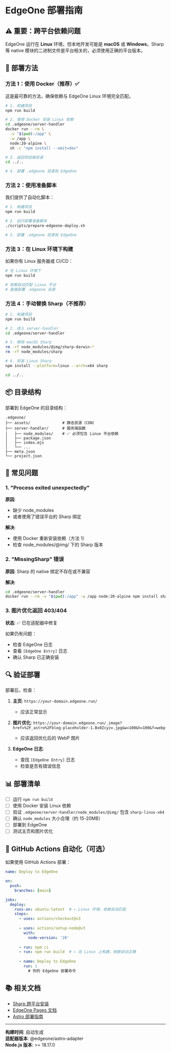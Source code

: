 # EdgeOne 部署指南

## ⚠️ 重要：跨平台依赖问题

EdgeOne 运行在 **Linux** 环境，但本地开发可能是 **macOS** 或 **Windows**。Sharp 等 native 模块的二进制文件是平台相关的，必须使用正确的平台版本。

## 🚀 部署方法

### 方法 1：使用 Docker（推荐）✅

这是最可靠的方法，确保依赖与 EdgeOne Linux 环境完全匹配。

```bash
# 1. 构建项目
npm run build

# 2. 使用 Docker 安装 Linux 依赖
cd .edgeone/server-handler
docker run --rm \
  -v "$(pwd):/app" \
  -w /app \
  node:20-alpine \
  sh -c "npm install --omit=dev"

# 3. 返回项目根目录
cd ../..

# 4. 部署 .edgeone 目录到 EdgeOne
```

### 方法 2：使用准备脚本

我们提供了自动化脚本：

```bash
# 1. 构建项目
npm run build

# 2. 运行部署准备脚本
./scripts/prepare-edgeone-deploy.sh

# 3. 部署 .edgeone 目录到 EdgeOne
```

### 方法 3：在 Linux 环境下构建

如果你有 Linux 服务器或 CI/CD：

```bash
# 在 Linux 环境下
npm run build

# 依赖自动匹配 Linux 平台
# 直接部署 .edgeone 目录
```

### 方法 4：手动替换 Sharp（不推荐）

```bash
# 1. 构建项目
npm run build

# 2. 进入 server-handler
cd .edgeone/server-handler

# 3. 移除 macOS Sharp
rm -rf node_modules/@img/sharp-darwin-*
rm -rf node_modules/sharp

# 4. 安装 Linux Sharp
npm install --platform=linux --arch=x64 sharp

cd ../..
```

## 📦 目录结构

部署到 EdgeOne 的目录结构：

```
.edgeone/
├── assets/              # 静态资源（CDN）
├── server-handler/      # 服务端函数
│   ├── node_modules/    # ✅ 必须包含 Linux 平台依赖
│   ├── package.json
│   ├── index.mjs
│   └── ...
├── meta.json
└── project.json
```

## 🐛 常见问题

### 1. "Process exited unexpectedly"

**原因**: 
- 缺少 node_modules
- 或者使用了错误平台的 Sharp 绑定

**解决**: 
- 使用 Docker 重新安装依赖（方法 1）
- 检查 node_modules/@img/ 下的 Sharp 版本

### 2. "MissingSharp" 错误

**原因**: Sharp 的 native 绑定不存在或不兼容

**解决**: 
```bash
cd .edgeone/server-handler
docker run --rm -v "$(pwd):/app" -w /app node:20-alpine npm install sharp --omit=dev
```

### 3. 图片优化返回 403/404

**状态**: ✅ 已在适配器中修复

如果仍有问题：
- 检查 EdgeOne 日志
- 查看 `[EdgeOne Entry]` 日志
- 确认 Sharp 已正确安装

## 🔍 验证部署

部署后，检查：

1. **主页**: `https://your-domain.edgeone.run/`
   - 应该正常显示

2. **图片优化**: `https://your-domain.edgeone.run/_image?href=%2F_astro%2Fblog-placeholder-1.Bx0Zcyzv.jpg&w=100&h=100&f=webp`
   - 应该返回优化后的 WebP 图片

3. **EdgeOne 日志**:
   - 查找 `[EdgeOne Entry]` 日志
   - 检查是否有错误信息

## 📊 部署清单

- [ ] 运行 `npm run build`
- [ ] 使用 Docker 安装 Linux 依赖
- [ ] 验证 `.edgeone/server-handler/node_modules/@img/` 包含 `sharp-linux-x64`
- [ ] 确认 `node_modules` 大小合理（约 15-20MB）
- [ ] 部署到 EdgeOne
- [ ] 测试主页和图片优化

## 🎯 GitHub Actions 自动化（可选）

如果使用 GitHub Actions 部署：

```yaml
name: Deploy to EdgeOne

on:
  push:
    branches: [main]

jobs:
  deploy:
    runs-on: ubuntu-latest  # ← Linux 环境，依赖自动匹配
    steps:
      - uses: actions/checkout@v3
      
      - uses: actions/setup-node@v3
        with:
          node-version: '20'
      
      - run: npm ci
      - run: npm run build  # ← 在 Linux 上构建，依赖自动正确
      
      - name: Deploy to EdgeOne
        run: |
          # 你的 EdgeOne 部署命令
```

## 📚 相关文档

- [Sharp 跨平台安装](https://sharp.pixelplumbing.com/install#cross-platform)
- [EdgeOne Pages 文档](https://cloud.tencent.com/document/product/1552)
- [Astro 部署指南](https://docs.astro.build/en/guides/deploy/)

---

**构建时间**: 自动生成  
**适配器版本**: @edgeone/astro-adapter  
**Node.js 版本**: >= 18.17.0

